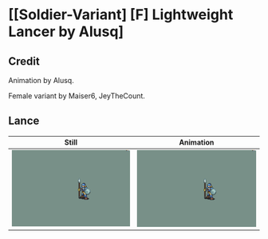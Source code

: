 # [\[Soldier-Variant\] \[F\] Lightweight Lancer by Alusq]

## Credit

Animation by Alusq. 

Female variant by Maiser6, JeyTheCount.

## Lance

| Still | Animation |
| :---: | :-------: |
| ![Lance still](./Lance_000.png) | ![Lance animation](./Lance.gif) |
